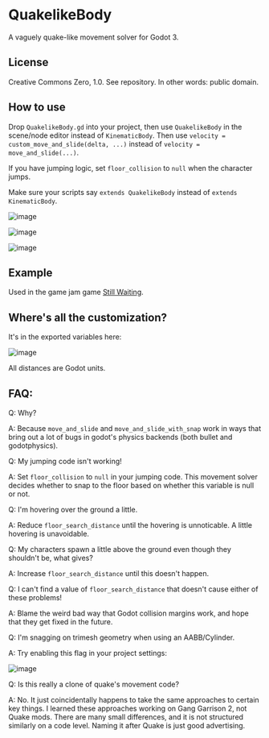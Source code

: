 # QuakelikeBody
A vaguely quake-like movement solver for Godot 3.

## License

Creative Commons Zero, 1.0. See repository. In other words: public domain.

## How to use

Drop `QuakelikeBody.gd` into your project, then use `QuakelikeBody` in the scene/node editor instead of `KinematicBody`. Then use `velocity = custom_move_and_slide(delta, ...)` instead of `velocity = move_and_slide(...)`.

If you have jumping logic, set `floor_collision` to `null` when the character jumps.

Make sure your scripts say `extends QuakelikeBody` instead of `extends KinematicBody`.

![image](https://user-images.githubusercontent.com/585488/132180422-8fac916b-7ae0-4a8b-9a79-b1fb785d87d5.png)

![image](https://user-images.githubusercontent.com/585488/132181276-3693d8da-b300-48bb-817b-5422eb3c5f09.png)

![image](https://user-images.githubusercontent.com/585488/132180474-ea0303da-7f54-4410-b9a6-c9fd8b357758.png)

## Example

Used in the game jam game [Still Waiting](https://github.com/wareya/StillWaiting).

## Where's all the customization?

It's in the exported variables here:

![image](https://user-images.githubusercontent.com/585488/132180793-20e8cf3f-d627-4e5c-ad5e-e5c144975654.png)

All distances are Godot units.

## FAQ:

Q: Why?

A: Because `move_and_slide` and `move_and_slide_with_snap` work in ways that bring out a lot of bugs in godot's physics backends (both bullet and godotphysics).

Q: My jumping code isn't working!

A: Set `floor_collision` to `null` in your jumping code. This movement solver decides whether to snap to the floor based on whether this variable is null or not.

Q: I'm hovering over the ground a little.

A: Reduce `floor_search_distance` until the hovering is unnoticable. A little hovering is unavoidable.

Q: My characters spawn a little above the ground even though they shouldn't be, what gives?

A: Increase `floor_search_distance` until this doesn't happen.

Q: I can't find a value of `floor_search_distance` that doesn't cause either of these problems!

A: Blame the weird bad way that Godot collision margins work, and hope that they get fixed in the future.

Q: I'm snagging on trimesh geometry when using an AABB/Cylinder.

A: Try enabling this flag in your project settings:

![image](https://user-images.githubusercontent.com/585488/132182328-96aa6631-84f0-4665-9310-5a192ac42860.png)

Q: Is this really a clone of quake's movement code?

A: No. It just coincidentally happens to take the same approaches to certain key things. I learned these approaches working on Gang Garrison 2, not Quake mods. There are many small differences, and it is not structured similarly on a code level. Naming it after Quake is just good advertising.

